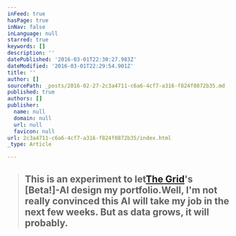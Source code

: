 ```yaml
---
inFeed: true
hasPage: true
inNav: false
inLanguage: null
starred: true
keywords: []
description: ''
datePublished: '2016-03-01T22:30:27.983Z'
dateModified: '2016-03-01T22:29:54.901Z'
title: ''
author: []
sourcePath: _posts/2016-02-27-2c3a4711-c6a6-4cf7-a316-f824f0872b35.md
published: true
authors: []
publisher:
  name: null
  domain: null
  url: null
  favicon: null
url: 2c3a4711-c6a6-4cf7-a316-f824f0872b35/index.html
_type: Article

---
```

> ## This is an experiment to let[The Grid][0]'s \[Beta!\]-AI design my portfolio.Well, I'm not really convinced this AI will take my job in the next few weeks. But as data grows, it will probably. 



[0]: http://thegrid.io/